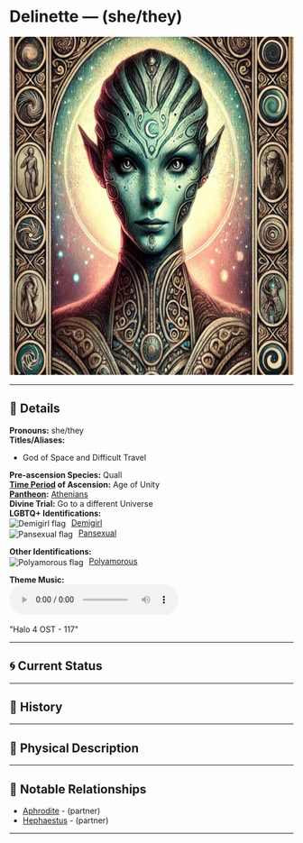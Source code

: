 # Delinette — (she/they)

<!-- Optional -->
<img src="delinette.jpg" alt="Delinette" style="height: 600px; width: auto;" />

---

## 📕 Details
**Pronouns:** she/they  
**Titles/Aliases:**  
  - God of Space and Difficult Travel  

**Pre-ascension Species:** Quall  
**[Time Period](../../history/time_periods/) of Ascension:** Age of Unity  
**[Pantheon](../../../pantheons):** [Athenians](../../../pantheons/athenians/index.md)  
**Divine Trial:** Go to a different Universe  
**LGBTQ+ Identifications:**  
      <img src="../../flags/demigirl.jpg" alt="Demigirl flag" width="30" style="vertical-align: middle; margin-right: 6px;">
  [Demigirl](../../../identifiers/demigirl/index.md)  
      <img src="../../flags/pansexual.jpg" alt="Pansexual flag" width="30" style="vertical-align: middle; margin-right: 6px;">
  [Pansexual](../../../identifiers/pansexual/index.md)  

**Other Identifications:**  
      <img src="../../flags/polyamorous.jpg" alt="Polyamorous flag" width="30" style="vertical-align: middle; margin-right: 6px;">
  [Polyamorous](../../../identifiers/polyamorous/index.md)  

**Theme Music:**  
<audio controls>
  <source src="delinette_|_halo_4_ost_-_117.mp4" type="audio/mpeg">
  Your browser does not support the audio element.
</audio>

"Halo 4 OST - 117"  




---

## 🌀 Current Status


---

## 📜 History


---

## 👤 Physical Description


---
## 🧩 Notable Relationships
  - [Aphrodite](../aphrodite/index.md) - (partner)  
  - [Hephaestus](../hephaestus/index.md) - (partner)  

---
